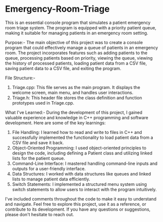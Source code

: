 # Emergency-Room-Triage
This is an essential console program that simulates a patient emergency room triage system. The program is equipped with a priority patient queue, making it suitable for managing patients in an emergency room setting.

Purpose:-
The main objective of this project was to create a console program that could effectively manage a queue of patients in an emergency room. The project incorporates features such as adding patients to the queue, processing patients based on priority, viewing the queue, viewing the history of processed patients, loading patient data from a CSV file, saving patient data to a CSV file, and exiting the program.

File Structure:-
1. Triage.cpp: This file serves as the main program. It displays the welcome screen, main menu, and handles user interactions.
2. Triage.h: This header file stores the class definition and function prototypes used in Triage.cpp.

What I've Learned:-
During the development of this project, I gained valuable experience and knowledge in C++ programming and software development. Here are some of the key learnings:

1. File Handling: I learned how to read and write to files in C++ and successfully implemented the functionality to load patient data from a CSV file and save it back.
2. Object-Oriented Programming: I used object-oriented principles to design the code, including defining a Patient class and utilizing linked lists for the patient queue.
3. Command-Line Interface: I mastered handling command-line inputs and outputs for a user-friendly interface.
4. Data Structures: I worked with data structures like queues and linked lists to manage patient data efficiently.
5. Switch Statements: I implemented a structured menu system using switch statements to allow users to interact with the program intuitively.

I've included comments throughout the code to make it easy to understand and navigate. Feel free to explore this project, use it as a reference, or contribute to its development. If you have any questions or suggestions, please don't hesitate to reach out.


